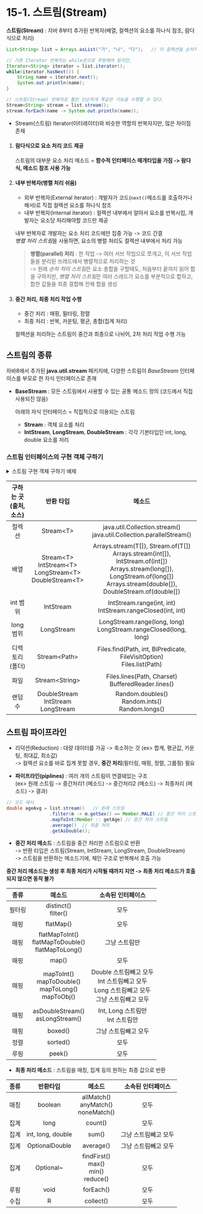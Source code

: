 # 15-1. 스트림(Stream)

**스트림(Stream)** : 자바 8부터 추가된 반복자(배열, 컬렉션의 요소를 하나식 참조, 람다식으로 처리)   

```java
List<String> list = Arrays.asList("가", "나", "다");   // 이 컬렉션을 순차적으로 처리하기 위해

// 기존 Iterator 반복자는 while문으로 루핑해야 됬지만,
Iterator<String> iterator = list.iterator();    
while(iterator.hasNext()) {
    String name = iterator.next();
    System.out.println(name);
}

// 스트림(Stream) 반복자로 훨씬 단순하게 똑같은 기능을 수행할 수 있다.
Stream<String> stream = list.stream();
stream.forEach(name -> System.out.println(name));
```

- Stream(스트림) Iterator(이터레이터)와 비슷한 역할의 반복자지만, 많은 차이점 존재

1. #### 람다식으로 요소 처리 코드 제공 
    
    스트림의 대부분 요소 처리 메소드 = **함수적 인터페이스 매개타입을 가짐 -> 람다식, 메소드 참조 사용 가능**
2. #### 내부 반복자(병렬 처리 쉬움)

    - 외부 반복자(External iterator) : 개발자가 코드(```next()```메소드를 호출하거나 해서)로 직접 컬렉션 요소를 하나식 참조
    - 내부 반복자(Internal iterator) : 컬렉션 내부에서 알아서 요소를 반복시킴, 개발자는 요소당 처리해야할 코드만 제공
    
    내부 반복자로 개발자는 요소 처리 코드에만 집중 가능 -> 코드 간결  
    *병렬 처리 스트림*을 사용하면, 요소의 병렬 처리도 컬렉션 내부에서 처리 가능
    
    > **병렬(parallel) 처리** : 한 작업 -> 여러 서브 작업으로 쪼개고, 이 서브 작업들을 분리된 쓰레드에서 병렬적으로 처리하는 것  
    -> 원래 *순차 처리 스트림*은 요소 총합을 구할때도, 처음부터 끝까지 읽어 합을 구하지만, *병렬 처리 스트림*은 여러 스레드가 요소를 부분적으로 합하고, 합한 값들을 최종 결합해 전체 합을 생성                                                                                                                                                                                                                                                                                         
     
3. #### 중간 처리, 최종 처리 작업 수행

    - 중간 처리 : 매핑, 필터링, 정렬
    - 최종 처리 : 반복, 카운팅, 평균, 총합(집계 처리)
    
    컬렉션을 처리하는 스트림이 중간과 최종으로 나뉘어, 2차 처리 작업 수행 가능
    

## 스트림의 종류

자바8에서 추가된 **java.util.stream** 패키지에, 다양한 스트림이 *BaseStream* 인터페이스를 부모로 한 자식 인터페이스로 존재
- **BaseStream** : 모든 스트림에서 사용할 수 있는 공통 메소드 정의 (코드에서 직접 사용되진 않음)
    
    아래의 자식 인터페이스 = 직접적으로 이용되는 스트림
    - **Stream** : 객체 요소를 처리
    - **IntStream**, **LongStream**, **DoubleStream** : 각각 기본타입인 int, long, double 요소를 처리
    
### 스트림 인터페이스의 구현 객체 구하기    

<details>
<summary>스트림 구현 객체 구하기 예제</summary>

### 1. 컬렉션으로부터
```java
public class FromCollectionExample {
    public static void main(String[] args){
        List<String> stringList = Arrays.asList(
            new String("으뜸"),
            new String("버금")    
        );
    
        Stream<String> stream = stringList.stream();
        stream.forEach(System.out :: println)
    }
}
```

### 2. 배열로부터
```java
public class FromArrayExample {
    public static void main(String[] args){
        String[] strArray = {"으뜸", "버금", "버금딸림"};       // String 배열
        Stream<String> strStream = Arrays.stream(strArray);
        strStream.forEach(a -> System.out.println(a + ","));

        int[] intArray = {1, 2, 3};          // int 배열
        IntStream intStream = Arrays.stream(intArray);          
        IntStream.forEach(a -> System.out.println(a + ","));
    }
}
```

### 3. 숫자 범위로부터
```java
public class FromRangeExample {
    public static int sum;

    public static void main(String[] args){
        IntStream stream = IntStream.rangeClosed(1, 100);   // 1부터 100까지 있는 스트림 반환 (.rangeClosed(시작숫자, 끝숫자))
        stream.forEach(a -> sum += a);
        System.out.println("1~100까지 총합 : " + sum);   
    }
}
```

### 4. 파일로부터
```java
public class FromFileExample {
    // Files 정적 메소드 or BuffereredReader 메소드 = lines()
    // lines() 메소드로 문자 파일의 내용을 스트림으로 행 단위로 받는다.
    public static void main(String[] args){
        Path path = Paths.get("경로/파일.확장자");
        Stream<String> stream = Files.lines(path, Charset.defaultCharset());    // 운영체제 기본 문자셋으로 Path 객체의 파일의 스트림 반환
        stream.forEach( System.out :: println );    // 행 단위로 읽고 콘솔에 출력 
    }
}
```

### 5. 폴더로부터
```java
public class FromDirectoryExample {
    // Files 정적 메소드 list() -> 폴더의 내용(서브 폴더 or 파일)을 스트림으로 받음
    public static void main(String[] args){
        Path path = Paths.get("경로");
        Stream<Path> stream = Files.list(path);
        stream.forEach(p -> System.out.println(p.getFileName()) );  // Path 요소를 읽어 이름을 출력 
    }
}
```

</details>


구하는 곳(출처, 소스)|반환 타입|메소드|
:---:|:---:|:---:
컬렉션|Stream\<T>|java.util.Collection.stream()<br>java.util.Collection.parallelStream()
배열|Stream\<T><br>IntStream\<T><br>LongStream\<T><br>DoubleStream\<T>|Arrays.stream(T[]), Stream.of(T[])<br>Arrays.stream(int[]), IntStream.of(int[])<br>Arrays.stream(long[]), LongStream.of(long[])<br>Arrays.stream(double[]), DoubleStream.of(double[])
int 범위|IntStream|IntStream.range(int, int)<br>IntStream.rangeClosed(int, int)
long 범위|LongStream|LongStream.range(long, long)<br>LongStream.rangeClosed(long, long)
디렉토리(폴더)|Stream\<Path>|Files.find(Path, int, BiPredicate, FileVisitOption)<br>Files.list(Path)
파일|Stream\<String>|Files.lines(Path, Charset)<br>BufferedReader.lines()
랜덤 수|DoubleStream<br>IntStream<br>LongStream|Random.doubles()<br>Random.ints()<br>Random.longs()


## 스트림 파이프라인

- 리덕션(Reduction) : 대량 데이터를 가공 -> 축소하는 것 (ex> 합계, 평균값, 카운팅, 최대값, 최소값)  
-> 컬렉션 요소를 바로 집계 못할 경우, **중간 처리**(필터링, 매핑, 정렬, 그룹핑) 필요

- **파이프라인(piplines)** : 여러 개의 스트림이 연결돼있는 구조  
(ex> 원래 스트림 -> 중간처리1 (메소드) -> 중간처리2 (메소드) -> 최종처리 (메소드) -> 결과)  
```java
// 코드 예시
double ageAvg = list.stream()   // 원래 스트림
                .filter(m -> m.getSex() == Member.MALE) // 중간 처리 스트림 
                .mapToInt(Member :: getAge) // 중간 처리 스트림
                .average()  // 최종 처리
                .getAsDouble();
```

- **중간 처리 메소드** : 스트림을 중간 처리한 스트림으로 반환  
-> 반환 타입은 스트림(Stream, IntStream, LongStream, DoubleStream)  
-> 스트림을 반환하는 메소드기에, 체인 구조로 반복해서 호출 가능

**중간 처리 메소드는 생성 후 최종 처리가 시작될 때까지 지연 -> 최종 처리 메소드가 호출되지 않으면 동작 불가**

종류|메소드|소속된 인터페이스
:---:|:---:|:---:
필터링|distinct()<br>filter()|모두
매핑|flatMap()|모두
매핑|flatMapToInt()<br>flatMapToDouble()<br>flatMapToLong()|그냥 스트림만
매핑|map()|모두
매핑|mapToInt()<br>mapToDouble()<br>mapToLong()<br>mapToObj()|Double 스트림빼고 모두<br>Int 스트림빼고 모두<br>Long 스트림빼고 모두<br>그냥 스트림빼고 모두
매핑|asDoubleStream()<br>asLongStream()|Int, Long 스트림만<br>Int 스트림만
매핑|boxed()|그냥 스트림빼고 모두
정렬|sorted()|모두
루핑|peek()|모두

- **최종 처리 메소드** : 스트림을 매칭, 집계 등의 원하는 최종 값으로 반환 

종류|반환타입|메소드|소속된 인터페이스
:---:|:---:|:---:|:---:
매칭|boolean|allMatch()<br>anyMatch()<br>noneMatch()|모두
집계|long|count()|모두
집계|int, long, double|sum()|그냥 스트림빼고 모두
집계|OptionalDouble|average()|그냥 스트림빼고 모두
집계|Optional~|findFirst()<br>max()<br>min()<br>reduce()|모두
루핑|void|forEach()|모두
수집|R|collect()|모두

